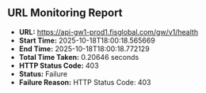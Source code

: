 ## URL Monitoring Report

- **URL:** https://api-gw1-prod1.fisglobal.com/gw/v1/health
- **Start Time:** 2025-10-18T18:00:18.565669
- **End Time:** 2025-10-18T18:00:18.772129
- **Total Time Taken:** 0.20646 seconds
- **HTTP Status Code:** 403
- **Status:** Failure
- **Failure Reason:** HTTP Status Code: 403
